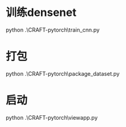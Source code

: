 # 训练densenet
python .\CRAFT-pytorch\train_cnn.py
# 打包
python .\CRAFT-pytorch\package_dataset.py
# 启动
python .\CRAFT-pytorch\viewapp.py

